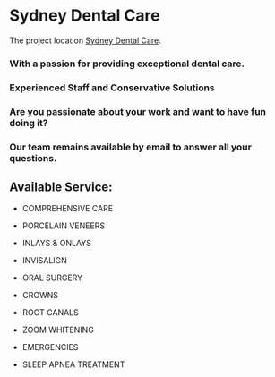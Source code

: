 # Sydney Dental Care

The project location [Sydney Dental Care](https://sydney-dental-care.web.app/).

### With a passion for providing exceptional dental care.

### Experienced Staff and Conservative Solutions

### Are you passionate about your work and want to have fun doing it?

### Our team remains available by email to answer all your questions.

## Available Service:

- COMPREHENSIVE CARE

- PORCELAIN VENEERS

- INLAYS & ONLAYS

- INVISALIGN

- ORAL SURGERY

- CROWNS

- ROOT CANALS

- ZOOM WHITENING

- EMERGENCIES

- SLEEP APNEA TREATMENT
